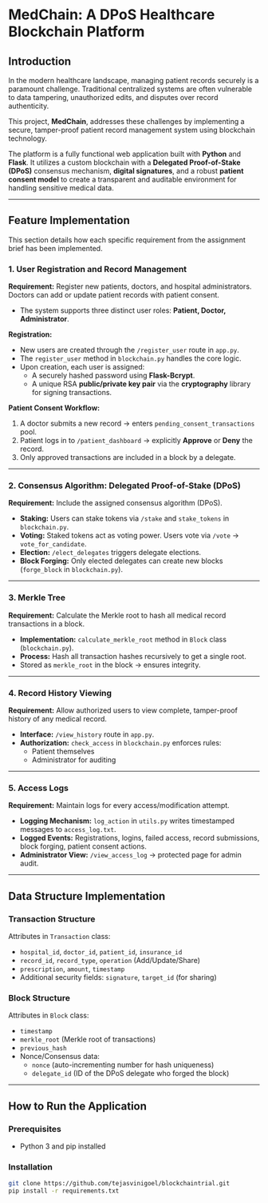 # **MedChain: A DPoS Healthcare Blockchain Platform**

## **Introduction**
In the modern healthcare landscape, managing patient records securely is a paramount challenge. Traditional centralized systems are often vulnerable to data tampering, unauthorized edits, and disputes over record authenticity.  

This project, **MedChain**, addresses these challenges by implementing a secure, tamper-proof patient record management system using blockchain technology.

The platform is a fully functional web application built with **Python** and **Flask**. It utilizes a custom blockchain with a **Delegated Proof-of-Stake (DPoS)** consensus mechanism, **digital signatures**, and a robust **patient consent model** to create a transparent and auditable environment for handling sensitive medical data.

---

## **Feature Implementation**
This section details how each specific requirement from the assignment brief has been implemented.

### **1. User Registration and Record Management**
**Requirement:** Register new patients, doctors, and hospital administrators. Doctors can add or update patient records with patient consent.

- The system supports three distinct user roles: **Patient, Doctor, Administrator**.  

**Registration:**  
- New users are created through the `/register_user` route in `app.py`.  
- The `register_user` method in `blockchain.py` handles the core logic.  
- Upon creation, each user is assigned:
  - A securely hashed password using **Flask-Bcrypt**.  
  - A unique RSA **public/private key pair** via the **cryptography** library for signing transactions.

**Patient Consent Workflow:**  
1. A doctor submits a new record → enters `pending_consent_transactions` pool.  
2. Patient logs in to `/patient_dashboard` → explicitly **Approve** or **Deny** the record.  
3. Only approved transactions are included in a block by a delegate.

---

### **2. Consensus Algorithm: Delegated Proof-of-Stake (DPoS)**
**Requirement:** Include the assigned consensus algorithm (DPoS).  

- **Staking:** Users can stake tokens via `/stake` and `stake_tokens` in `blockchain.py`.  
- **Voting:** Staked tokens act as voting power. Users vote via `/vote` → `vote_for_candidate`.  
- **Election:** `/elect_delegates` triggers delegate elections.  
- **Block Forging:** Only elected delegates can create new blocks (`forge_block` in `blockchain.py`).

---

### **3. Merkle Tree**
**Requirement:** Calculate the Merkle root to hash all medical record transactions in a block.

- **Implementation:** `calculate_merkle_root` method in `Block` class (`blockchain.py`).  
- **Process:** Hash all transaction hashes recursively to get a single root.  
- Stored as `merkle_root` in the block → ensures integrity.

---

### **4. Record History Viewing**
**Requirement:** Allow authorized users to view complete, tamper-proof history of any medical record.

- **Interface:** `/view_history` route in `app.py`.  
- **Authorization:** `check_access` in `blockchain.py` enforces rules:
  - Patient themselves  
  - Administrator for auditing

---

### **5. Access Logs**
**Requirement:** Maintain logs for every access/modification attempt.

- **Logging Mechanism:** `log_action` in `utils.py` writes timestamped messages to `access_log.txt`.  
- **Logged Events:** Registrations, logins, failed access, record submissions, block forging, patient consent actions.  
- **Administrator View:** `/view_access_log` → protected page for admin audit.

---

## **Data Structure Implementation**

### **Transaction Structure**
Attributes in `Transaction` class:
- `hospital_id`, `doctor_id`, `patient_id`, `insurance_id`  
- `record_id`, `record_type`, `operation` (Add/Update/Share)  
- `prescription`, `amount`, `timestamp`  
- Additional security fields: `signature`, `target_id` (for sharing)

### **Block Structure**
Attributes in `Block` class:
- `timestamp`  
- `merkle_root` (Merkle root of transactions)  
- `previous_hash`  
- Nonce/Consensus data:
  - `nonce` (auto-incrementing number for hash uniqueness)  
  - `delegate_id` (ID of the DPoS delegate who forged the block)

---

## **How to Run the Application**

### **Prerequisites**
- Python 3 and pip installed

### **Installation**
```bash
git clone https://github.com/tejasvinigoel/blockchaintrial.git
pip install -r requirements.txt
